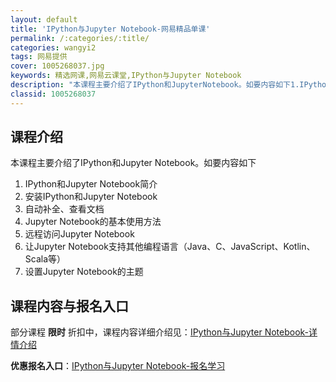 ```yaml
---
layout: default
title: 'IPython与Jupyter Notebook-网易精品单课'
permalink: /:categories/:title/
categories: wangyi2
tags: 网易提供
cover: 1005268037.jpg
keywords: 精选网课,网易云课堂,IPython与Jupyter Notebook
description: "本课程主要介绍了IPython和JupyterNotebook。如要内容如下1.IPython和JupyterNotebook简介2.安装IPython和JupyterNotebook3.自"
classid: 1005268037
---
```


## 课程介绍

本课程主要介绍了IPython和Jupyter Notebook。如要内容如下

1.  IPython和Jupyter Notebook简介
2. 安装IPython和Jupyter Notebook
3. 自动补全、查看文档
4. Jupyter Notebook的基本使用方法
5. 远程访问Jupyter Notebook
6. 让Jupyter Notebook支持其他编程语言（Java、C、JavaScript、Kotlin、Scala等）
7. 设置Jupyter Notebook的主题

## 课程内容与报名入口

部分课程 **限时** 折扣中，课程内容详细介绍见：[IPython与Jupyter Notebook-详情介绍](https://study.163.com/course/introduction/1005268037.htm?share=1&shareId=1025206652&utm_campaign=share&utm_medium=iphoneShare&utm_source=&utm_u=1025206652)

**优惠报名入口**：[IPython与Jupyter Notebook-报名学习](https://study.163.com/course/introduction/1005268037.htm?share=1&shareId=1025206652&utm_campaign=share&utm_medium=iphoneShare&utm_source=&utm_u=1025206652)


